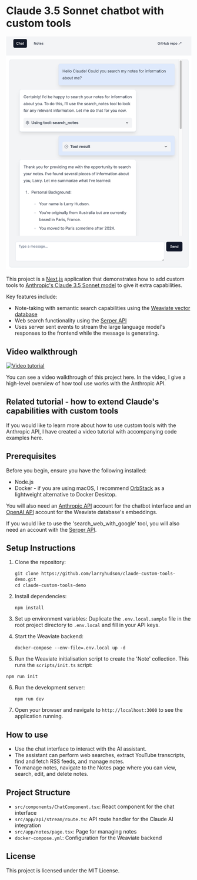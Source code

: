 # Claude 3.5 Sonnet chatbot with custom tools

![Screenshot of chatbot interface](./docs/screenshot.png)

This project is a [Next.js](https://nextjs.org/) application that demonstrates how to add custom tools to [Anthropic's Claude 3.5 Sonnet model](https://www.anthropic.com/news/claude-3-5-sonnet) to give it extra capabilities.

Key features include:
- Note-taking with semantic search capabilities using the [Weaviate vector database](https://weaviate.io/)
- Web search functionality using the [Serper API](https://serper.dev/)
- Uses server sent events to stream the large language model's responses to the frontend while the message is generating.

## Video walkthrough

[![Video tutorial](https://img.youtube.com/vi/3EqjKtwCM_E/0.jpg)](https://www.youtube.com/watch?v=3EqjKtwCM_E)

You can see a video walkthrough of this project here. In the video, I give a high-level overview of how tool use works with the Anthropic API.


## Related tutorial - how to extend Claude's capabilities with custom tools

If you would like to learn more about how to use custom tools with the Anthropic API, I have created a video tutorial with accompanying code examples here.

## Prerequisites

Before you begin, ensure you have the following installed:
- Node.js 
- Docker - if you are using macOS, I recommend [OrbStack](https://orbstack.dev/) as a lightweight alternative to Docker Desktop.

You will also need an [Anthropic API](https://console.anthropic.com/) account for the chatbot interface and an [OpenAI API](https://platform.openai.com/) account for the Weaviate database's embeddings.

If you would like to use the 'search_web_with_google' tool, you will also need an account with the [Serper API](https://serper.dev/).

## Setup Instructions

1. Clone the repository:
   ```
   git clone https://github.com/larryhudson/claude-custom-tools-demo.git
   cd claude-custom-tools-demo
   ```

2. Install dependencies:
   ```
   npm install
   ```

3. Set up environment variables: Duplicate the `.env.local.sample` file in the root project directory to `.env.local` and fill in your API keys.

4. Start the Weaviate backend:
   ```
   docker-compose --env-file=.env.local up -d
   ```

5. Run the Weaviate initialisation script to create the 'Note' collection. This runs the `scripts/init.ts` script:
```
npm run init
```

6. Run the development server:
   ```
   npm run dev
   ```

7. Open your browser and navigate to `http://localhost:3000` to see the application running.

## How to use

- Use the chat interface to interact with the AI assistant.
- The assistant can perform web searches, extract YouTube transcripts, find and fetch RSS feeds, and manage notes.
- To manage notes, navigate to the Notes page where you can view, search, edit, and delete notes.

## Project Structure

- `src/components/ChatComponent.tsx`: React component for the chat interface
- `src/app/api/stream/route.ts`: API route handler for the Claude AI integration
- `src/app/notes/page.tsx`: Page for managing notes
- `docker-compose.yml`: Configuration for the Weaviate backend

## License

This project is licensed under the MIT License.
